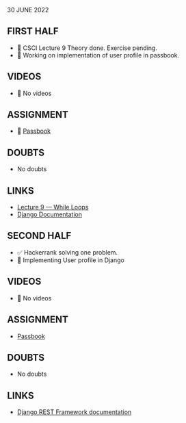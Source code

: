30 JUNE 2022

## FIRST HALF

- 🚧 CSCI Lecture 9 Theory done. Exercise pending. 
- 🚧 Working on implementation of user profile in passbook.

## VIDEOS

- 🚫 No videos

## ASSIGNMENT

- 🚧 [Passbook](https://github.com/sp18-interns/django-passbook/tree/PPG-003)

## DOUBTS

- No doubts

## LINKS

- [Lecture 9 — While Loops](https://www.cs.rpi.edu/~sibel/csci1100/fall2017/lecture_notes/lec09_loops1_while.html)
- [Django Documentation](https://docs.djangoproject.com/en/4.0/intro/tutorial02/)

## SECOND HALF

- ✅ Hackerrank solving one problem.
- 🚧 Implementing User profile in Django 

## VIDEOS

- 🚫 No videos

## ASSIGNMENT

- [Passbook](https://github.com/sp18-interns/django-passbook/tree/PPG-003)

## DOUBTS

- No doubts

## LINKS

- [Django REST Framework documentation](https://www.django-rest-framework.org/tutorial/quickstart/)
